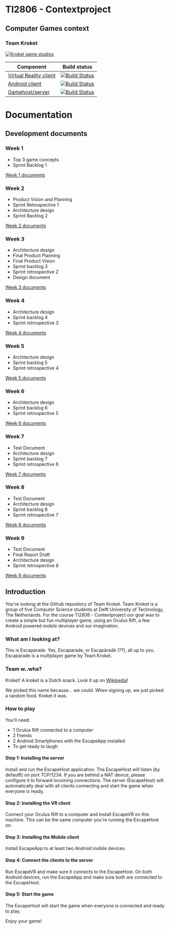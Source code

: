 ﻿# TI2806 - Contextproject
## Computer Games context
### Team Kroket

[![Kroket game studios](http://i.imgur.com/hQs8FMT.png)](https://github.com/alanvanrossum/kroket)

| Component        | Build status  | 
| ----------------- |:-------------:|
| [Virtual Reality client](https://github.com/alanvanrossum/kroket/) 	| [![Build Status](https://api.travis-ci.org/alanvanrossum/kroket.svg?branch=master)](https://travis-ci.org/alanvanrossum/kroket)|
| [Android client](https://github.com/alanvanrossum/kroketapp/)    | [![Build Status](https://api.travis-ci.org/alanvanrossum/kroketapp.svg?branch=master)](https://travis-ci.org/alanvanrossum/kroketapp)|
| [Gamehost/server](https://github.com/alanvanrossum/krokethost/)  | [![Build Status](https://api.travis-ci.org/alanvanrossum/krokethost.svg?branch=master)](https://travis-ci.org/alanvanrossum/krokethost)|


# Documentation

## Development documents

### Week 1

- Top 3 game concepts 
- Sprint Backlog 1  

[Week 1 documents](https://github.com/alanvanrossum/kroket/tree/master/doc/deliverablesweek1)

### Week 2

- Product Vision and Planning
- Sprint Retrospective 1 
- Architecture design 
- Sprint Backlog 2  

[Week 2 documents](https://github.com/alanvanrossum/kroket/tree/master/doc/deliverablesweek2)

### Week 3

- Architecture design
- Final Product Planning
- Final Product Vision
- Sprint backlog 3
- Sprint retrospective 2
- Design document

[Week 3 documents](https://github.com/alanvanrossum/kroket/tree/master/doc/deliverablesweek3)

### Week 4

- Architecture design
- Sprint backlog 4
- Sprint retrospective 3

[Week 4 documents](https://github.com/alanvanrossum/kroket/tree/master/doc/deliverablesweek4)

### Week 5

- Architecture design
- Sprint backlog 5
- Sprint retrospective 4

[Week 5 documents](https://github.com/alanvanrossum/kroket/tree/master/doc/deliverablesweek5)

### Week 6

- Architecture design
- Sprint backlog 6
- Sprint retrospective 5

[Week 6 documents](https://github.com/alanvanrossum/kroket/tree/master/doc/deliverablesweek6)

### Week 7

- Test Document 
- Architecture design
- Sprint backlog 7
- Sprint retrospective 6

[Week 7 documents](https://github.com/alanvanrossum/kroket/tree/master/doc/deliverablesweek7)

### Week 8

- Test Document 
- Architecture design
- Sprint backlog 8
- Sprint retrospective 7

[Week 8 documents](https://github.com/alanvanrossum/kroket/tree/master/doc/deliverablesweek8)

### Week 9

- Test Document 
- Final Report Draft
- Architecture design
- Sprint retrospective 8

[Week 9 documents](https://github.com/alanvanrossum/kroket/tree/master/doc/deliverablesweek9)

## Introduction

You're looking at the Github repository of Team Kroket.  Team Kroket is a group of five Computer Science students at Delft University of Technology, The Netherlands. For the course TI2806 - Contextproject our goal was to create a simple but fun multiplayer game, using an Oculus Rift, a few Android powered mobile devices and our imagination.  

### What am I looking at?

This is Escaparade. Yes, Escaparade, or Escapãradè (??), all up to you. Escaparade is a multiplayer game by Team Kroket.

### Team w..wha?

Kroket! A kroket is a Dutch snack. Look it up on [Wikipedia](https://en.wikipedia.org/wiki/Croquette#Netherlands)!

We picked this name because... we could. When signing up, we just picked a random food. Kroket it was. 

### How to play

You'll need:
- 1 Oculus Rift connected to a computer
- 2 friends
- 2 Android Smartphones with the EscapeApp installed
- To get ready to laugh

#### Step 1: Installing the server
Install and run the EscapeHost application. The EscapeHost will listen (by defaulft) on port TCP/1234. If you are behind a NAT device, please configure it to forward incoming connections.
The server (EscapeHost) will automatically deal with all clients connecting and start the game when everyone is ready.

#### Step 2: Installing the VR client
Connect your Oculus Rift to a computer and install EscapeVR on this machine. This can be the same computer you're running the EscapeHost on.

#### Step 3: Installing the Mobile client
Install EscapeApp to at least two Android mobile devices. 

#### Step 4: Connect the clients to the server
Run EscapeVR and make sure it connects to the EscapeHost. 
On both Android devices, run the EscapeApp and make sure both are connected to the EscapeHost.

#### Step 5: Start the game
The EscapeHost will start the game when everyone is connected and ready to play.

Enjoy your game!
